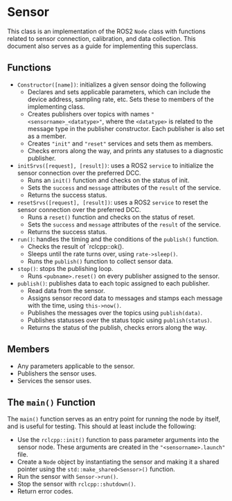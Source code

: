 # Sensor
This class is an implementation of the ROS2 `Node` class with functions related to sensor connection, calibration, and data collection. This document also serves as a guide for implementing this superclass.

## Functions
- `Constructor([name])`: initializes a given sensor doing the following
    - Declares and sets applicable parameters, which can include the device address, sampling rate, etc. Sets these to members of the implementing class.
    - Creates publishers over topics with names `"<sensorname>_<datatype>"`, where the `<datatype>` is related to the message type in the publisher constructor. Each publisher is also set as a member.
    - Creates `"init"` and `"reset"` services and sets them as members.
    - Checks errors along the way, and prints any statuses to a diagnostic publisher.
- `initSrvs([request], [result])`: uses a ROS2 `service` to initialize the sensor connection over the preferred DCC.
    - Runs an `init()` function and checks on the status of init.
    - Sets the `success` and `message` attributes of the `result` of the service.
    - Returns the success status.
- `resetSrvs([request], [result])`: uses a ROS2 `service` to reset the sensor connection over the preferred DCC.
    - Runs a `reset()` function and checks on the status of reset.
    - Sets the `success` and `message` attributes of the `result` of the service.
    - Returns the success status.
- `run()`: handles the timing and the conditions of the `publish()` function.
    - Checks the result of `rclcpp::ok().
    - Sleeps until the rate turns over, using `rate->sleep()`.
    - Runs the `publish()` function to collect sensor data.
- `stop()`: stops the publishing loop.
    - Runs `<pubname>.reset()` on every publisher assigned to the sensor.
- `publish()`: publishes data to each topic assigned to each publisher.
    - Read data from the sensor.
    - Assigns sensor record data to messages and stamps each message with the time, using `this->now()`.
    - Publishes the messages over the topics using `publish(data)`.
    - Publishes statusses over the status topic using `publish(status)`.
    - Returns the status of the publish, checks errors along the way.

## Members
- Any parameters applicable to the sensor.
- Publishers the sensor uses.
- Services the sensor uses.

## The `main()` Function
The `main()` function serves as an entry point for running the node by itself, and is useful for testing. This should at least include the following:
- Use the `rclcpp::init()` function to pass parameter arguments into the sensor node. These arguments are created in the  `"<sensorname>.launch"` file.
- Create a `Node` object by instantiating the sensor and making it a shared pointer using the `std::make_shared<Sensor>()` function.
- Run the sensor with `Sensor->run()`.
- Stop the sensor with `rclcpp::shutdown()`.
- Return error codes.
